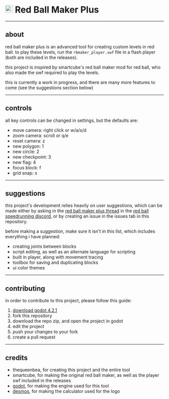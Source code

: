 # <img src="https://raw.githubusercontent.com/thequeenbea/RedBallMakerPlus/main/images/logo.png" width="24"/> Red Ball Maker Plus

---

## about

red ball maker plus is an advanced tool for creating custom levels in red ball. to play these levels, run the `rbmaker_player.swf` file in a flash player (both are included in the releases).

this project is inspired by smartcube's red ball maker mod for red ball, who also made the swf required to play the levels.

this is currently a work in progress, and there are many more features to come (see the suggestions section below)

---

## controls

all key controls can be changed in settings, but the defaults are:
- move camera: right click or w/a/s/d
- zoom camera: scroll or q/e
- reset camera: z
- new polygon: 1
- new circle: 2
- new checkpoint: 3
- new flag: 4
- focus block: f
- grid snap: x

---

## suggestions

this project's development relies heavily on user suggestions, which can be made either by asking in the [red ball maker plus thread](https://discord.com/channels/669649577846243328/1205703739550203924) in the [red ball speedrunning discord](https://discord.gg/NtectkbxPK), or by creating an issue in the issues tab in this repository.

before making a suggestion, make sure it isn't in this list, which includes everything i have planned:
- creating joints between blocks
- script editing, as well as an alternate language for scripting
- built in player, along with movement tracing
- toolbox for saving and duplicating blocks
- ui color themes

---

## contributing

in order to contribute to this project, please follow this guide:
1) [download godot 4.2.1](https://godotengine.org/download/)
2) fork this repository
3) download the repo zip, and open the project in godot
4) edit the project
5) push your changes to your fork
6) create a pull request

---

## credits

- thequeenbea, for creating this project and the entire tool
- smartcube, for making the original red ball maker, as well as the player swf included in the releases
- [godot](https://godotengine.org/), for making the engine used for this tool
- [desmos](https://www.desmos.com/calculator/), for making the calculator used for the logo

